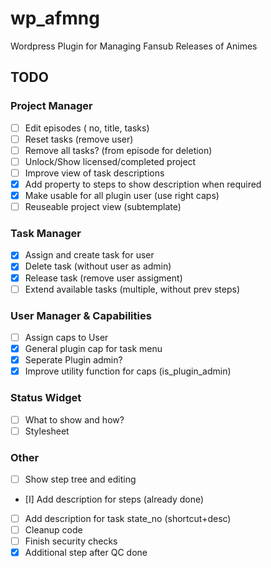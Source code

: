 # wp_afmng

Wordpress Plugin for Managing Fansub Releases of Animes


## TODO

### Project Manager

- [ ] Edit episodes ( no, title, tasks) 
- [ ] Reset tasks (remove user)
- [ ] Remove all tasks? (from episode for deletion)
- [ ] Unlock/Show licensed/completed project
- [ ] Improve view of task descriptions
- [X] Add property to steps to show description when required
- [X] Make usable for all plugin user (use right caps)
- [ ] Reuseable project view (subtemplate) 

### Task Manager

- [X] Assign and create task for user
- [X] Delete task (without user as admin)
- [X] Release task (remove user assigment)
- [ ] Extend available tasks (multiple, without prev steps)

### User Manager & Capabilities

- [ ] Assign caps to User
- [X] General plugin cap for task menu
- [X] Seperate Plugin admin?
- [X] Improve utility function for caps (is_plugin_admin)

### Status Widget

- [ ] What to show and how?
- [ ] Stylesheet

### Other

- [ ] Show step tree and editing
- [I] Add description for steps (already done)
- [ ] Add description for task state_no (shortcut+desc)
- [ ] Cleanup code
- [ ] Finish security checks
- [X] Additional step after QC done
